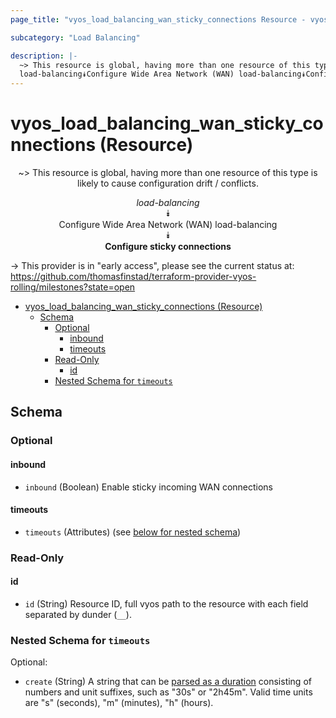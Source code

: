 ```yaml
---
page_title: "vyos_load_balancing_wan_sticky_connections Resource - vyos"

subcategory: "Load Balancing"

description: |-
  ~> This resource is global, having more than one resource of this type is likely to cause configuration drift / conflicts.
  load-balancing⯯Configure Wide Area Network (WAN) load-balancing⯯Configure sticky connections
---
```


# vyos_load_balancing_wan_sticky_connections (Resource)
<center>

~> This resource is global, having more than one resource of this type is likely to cause configuration drift / conflicts.

*load-balancing*  
⯯  
Configure Wide Area Network (WAN) load-balancing  
⯯  
**Configure sticky connections**


</center>

-> This provider is in "early access", please see the current status at: https://github.com/thomasfinstad/terraform-provider-vyos-rolling/milestones?state=open

<!--TOC-->

- [vyos_load_balancing_wan_sticky_connections (Resource)](#vyos_load_balancing_wan_sticky_connections-resource)
  - [Schema](#schema)
    - [Optional](#optional)
      - [inbound](#inbound)
      - [timeouts](#timeouts)
    - [Read-Only](#read-only)
      - [id](#id)
    - [Nested Schema for `timeouts`](#nested-schema-for-timeouts)

<!--TOC-->

<!-- schema generated by tfplugindocs -->
## Schema

### Optional

#### inbound
- `inbound` (Boolean) Enable sticky incoming WAN connections
#### timeouts
- `timeouts` (Attributes) (see [below for nested schema](#nestedatt--timeouts))

### Read-Only

#### id
- `id` (String) Resource ID, full vyos path to the resource with each field separated by dunder (`__`).

<a id="nestedatt--timeouts"></a>
### Nested Schema for `timeouts`

Optional:

- `create` (String) A string that can be [parsed as a duration](https://pkg.go.dev/time#ParseDuration) consisting of numbers and unit suffixes, such as &#34;30s&#34; or &#34;2h45m&#34;. Valid time units are &#34;s&#34; (seconds), &#34;m&#34; (minutes), &#34;h&#34; (hours).
